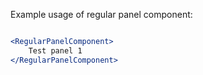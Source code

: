 Example usage of regular panel component:

```jsx

<RegularPanelComponent>
    Test panel 1
</RegularPanelComponent>

```